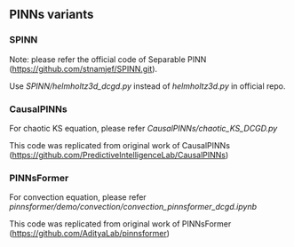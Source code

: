 ## PINNs variants
 
### SPINN
Note: please refer the official code of Separable PINN (https://github.com/stnamjef/SPINN.git).

Use
*SPINN/helmholtz3d_dcgd.py*
instead of *helmholtz3d.py* in official repo.

### CausalPINNs
For chaotic KS equation, please refer 
*CausalPINNs/chaotic_KS_DCGD.py*

This code was replicated from original work of CausalPINNs (https://github.com/PredictiveIntelligenceLab/CausalPINNs) 

### PINNsFormer
For convection equation, please refer
*pinnsformer/demo/convection/convection_pinnsformer_dcgd.ipynb*

This code was replicated from original work of PINNsFormer (https://github.com/AdityaLab/pinnsformer)
